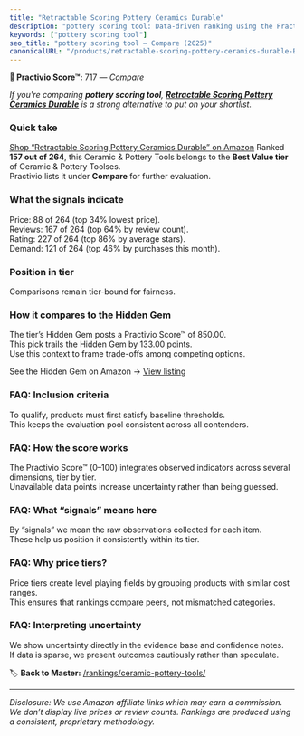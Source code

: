 ```yaml
---
title: "Retractable Scoring Pottery Ceramics Durable"
description: "pottery scoring tool: Data-driven ranking using the Practivio Score™. Positioned by quality, value, demand, findability, momentum."
keywords: ["pottery scoring tool"]
seo_title: "pottery scoring tool — Compare (2025)"
canonicalURL: "/products/retractable-scoring-pottery-ceramics-durable-B0DBCRZQNB/"
---
```


**🛒 Practivio Score™:** 717 — _Compare_


*If you're comparing **pottery scoring tool**, **[Retractable Scoring Pottery Ceramics Durable](https://www.amazon.com/dp/B0DBCRZQNB?tag=practivio-20)** is a strong alternative to put on your shortlist.*
### Quick take
[Shop “Retractable Scoring Pottery Ceramics Durable” on Amazon](https://www.amazon.com/dp/B0DBCRZQNB?tag=practivio-20)
Ranked **157 out of 264**, this Ceramic & Pottery Tools belongs to the **Best Value tier** of Ceramic & Pottery Toolses.  
Practivio lists it under **Compare** for further evaluation.

### What the signals indicate
Price: 88 of 264 (top 34% lowest price).  
Reviews: 167 of 264 (top 64% by review count).  
Rating: 227 of 264 (top 86% by average stars).  
Demand: 121 of 264 (top 46% by purchases this month).

### Position in tier
Comparisons remain tier-bound for fairness.

### How it compares to the Hidden Gem
The tier’s Hidden Gem posts a Practivio Score™ of 850.00.  
This pick trails the Hidden Gem by 133.00 points.  
Use this context to frame trade-offs among competing options.  

See the Hidden Gem on Amazon → [View listing](https://www.amazon.com/dp/B0919J4G86?tag=practivio-20)

### FAQ: Inclusion criteria
To qualify, products must first satisfy baseline thresholds.  
This keeps the evaluation pool consistent across all contenders.

### FAQ: How the score works
The Practivio Score™ (0–100) integrates observed indicators across several dimensions, tier by tier.  
Unavailable data points increase uncertainty rather than being guessed.

### FAQ: What “signals” means here
By “signals” we mean the raw observations collected for each item.  
These help us position it consistently within its tier.

### FAQ: Why price tiers?
Price tiers create level playing fields by grouping products with similar cost ranges.  
This ensures that rankings compare peers, not mismatched categories.

### FAQ: Interpreting uncertainty
We show uncertainty directly in the evidence base and confidence notes.  
If data is sparse, we present outcomes cautiously rather than speculate.

<!-- Missing template for Compare/CompareWithinPriceClass -->


🏷️ **Back to Master:** [/rankings/ceramic-pottery-tools/](/rankings/ceramic-pottery-tools/)

---
_Disclosure: We use Amazon affiliate links which may earn a commission. We don’t display live prices or review counts. Rankings are produced using a consistent, proprietary methodology._
